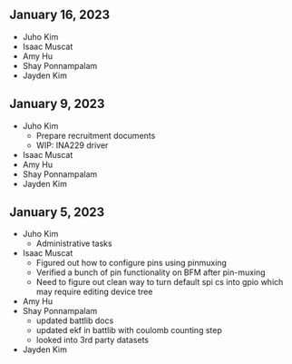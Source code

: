January 16, 2023
----------------

- Juho Kim
- Isaac Muscat
- Amy Hu
- Shay Ponnampalam
- Jayden Kim

January 9, 2023
---------------

- Juho Kim
  - Prepare recruitment documents
  - WIP: INA229 driver
- Isaac Muscat
- Amy Hu
- Shay Ponnampalam
- Jayden Kim

January 5, 2023
---------------

- Juho Kim
  - Administrative tasks
- Isaac Muscat
  - Figured out how to configure pins using pinmuxing
  - Verified a bunch of pin functionality on BFM after pin-muxing
  - Need to figure out clean way to turn default spi cs into gpio which may require editing device tree
- Amy Hu
- Shay Ponnampalam
   - updated battlib docs
   - updated ekf in battlib with coulomb counting step
   - looked into 3rd party datasets
- Jayden Kim
